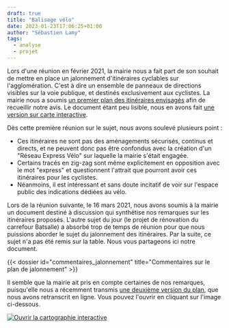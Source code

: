```yaml
---
draft: true
title: "Balisage vélo"
date: 2023-01-23T17:06:25+01:00
author: "Sébastien Lamy"
tags:
  - analyse
  - projet
---
```


Lors d'une réunion en février 2021, la mairie nous a fait part de son souhait de mettre en place un jalonnement d'itinéraires cyclables sur l'agglomération. C'est à dire un ensemble de panneaux de directions visibles sur la voie publique, et destinés exclusivement aux cyclistes. La mairie nous a soumis [un premier plan des itinéraires envisagés](carto-mairie-v1.png) afin de recueillir notre avis. Le document étant peu lisible, nous en avons fait [une version sur carte interactive](https://umap.openstreetmap.fr/fr/map/proposition-ditineraires-balises-v1_568323#15/43.3158/-0.3565). 

Dès cette première réunion sur le sujet, nous avons soulevé plusieurs point :

* Ces itinéraires ne sont pas des aménagements sécurisés, continus et directs, et ne peuvent donc pas être confondus avec la création d'un "Réseau Express Vélo" sur laquelle la mairie s'était engagée.
* Certains tracés en zig-zag sont même explicitement en opposition avec le mot "express" et questionnent l'attrait que pourront avoir ces itinéraires pour les cyclistes.
* Néanmoins, il est intéressant et sans doute incitatif de voir sur l'espace public des indications dédiées au vélo.

Lors de la réunion suivante, le 16 mars 2021, nous avons soumis à la mairie un document destiné à discussion qui synthétise nos remarques sur les itinéraires proposés. L'autre sujet du jour (le projet de rénovation du carrefour Batsalle) a absorbé trop de temps de réunion pour que nous puissions aborder le sujet du jalonnement des itinéraires. Par la suite, ce sujet n'a pas été remis sur la table. Nous vous partageons ici notre document.

<div class="pure-g trombi">
{{< dossier id="commentaires_jalonnement" title="Commentaires sur le plan de jalonnement" >}}
</div>

Il semble que la mairie ait pris en compte certaines de nos remarques, puisqu'elle nous a récemment transmis [une deuxième version du plan](carto-mairie-v2.pdf), que nous avons retranscrit en ligne. Vous pouvez l'ouvrir en cliquant sur l'image ci-dessous.

<p><a href=""><img src="cartographiev2-interactive.jpg" title="Ouvrir la cartographie interactive"></a></p>



